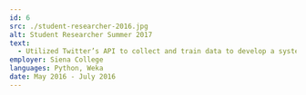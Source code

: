 ```yaml
---
id: 6
src: ./student-researcher-2016.jpg
alt: Student Researcher Summer 2017
text:
  - Utilized Twitter’s API to collect and train data to develop a system to detect cyberbullying
employer: Siena College
languages: Python, Weka
date: May 2016 - July 2016
---
```

